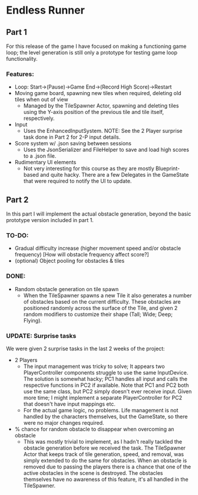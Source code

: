 # Endless Runner

## Part 1
For this release of the game I have focused on making a functioning game loop; the level generation is still only a prototype for testing game loop functionality.

### Features:
- Loop: Start->(Pause)->Game End->(Record High Score)->Restart
- Moving game board, spawning new tiles when required, deleting old tiles when out of view
  - Managed by the TileSpawner Actor, spawning and deleting tiles using the Y-axis position of the previous tile and tile itself, respectively.
- Input
  - Uses the EnhancedInputSystem. NOTE: See the 2 Player surprise task done in Part 2 for 2-P input details.
- Score system w/ .json saving between sessions
  - Uses the JsonSerializer and FileHelper to save and load high scores to a .json file. 
- Rudimentary UI elements
  - Not very interesting for this course as they are mostly Blueprint-based and quite hacky. There are a few Delegates in the GameState that were required to notify the UI to update.

## Part 2
In this part I will implement the actual obstacle generation, beyond the basic prototype version included in part 1.

### TO-DO:
- Gradual difficulty increase (higher movement speed and/or obstacle frequency) [How will obstacle frequency affect score?]
- (optional) Object pooling for obstacles & tiles

### DONE:
- Random obstacle generation on tile spawn
  - When the TileSpawner spawns a new Tile it also generates a number of obstacles based on the current difficulty. These obstacles are positioned randomly across the surface of the Tile, and given 2 random modifiers to customize their shape (Tall; Wide; Deep; Flying). 

### UPDATE: Surprise tasks
We were given 2 surprise tasks in the last 2 weeks of the project:
- 2 Players
  - The input management was tricky to solve; It appears two PlayerController components struggle to use the same InputDevice. The solution is somewhat hacky; PC1 handles all input and calls the respective functions in PC2 if available. Note that PC1 and PC2 both use the same class, but PC2 simply doesn't ever receive input. Given more time; I might implement a separate PlayerController for PC2 that doesn't have input mappings etc. 
  - For the actual game logic, no problems. Life management is not handled by the characters themselves, but the GameState, so there were no major changes required.
- % chance for random obstacle to disappear when overcoming an obstacle
  - This was mostly trivial to implement, as I hadn't really tackled the obstacle generation before we received the task. The TileSpawner Actor that keeps track of tile generation, speed, and removal, was simply extended to do the same for obstacles. When an obstacle is removed due to passing the players there is a chance that one of the active obstacles in the scene is destroyed. The obstacles themselves have no awareness of this feature, it's all handled in the TileSpawner.
